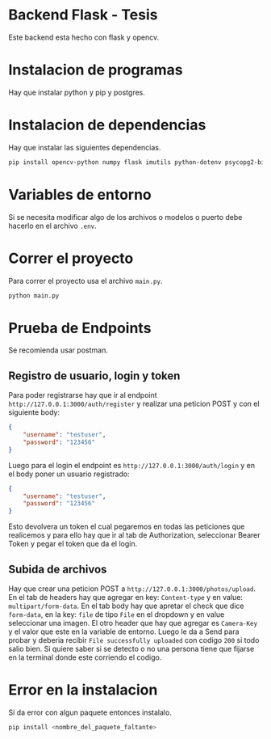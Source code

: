 # Backend Flask - Tesis
Este backend esta hecho con flask y opencv.

# Instalacion de programas
Hay que instalar python y pip y postgres.

# Instalacion de dependencias
Hay que instalar las siguientes dependencias.
```bash
pip install opencv-python numpy flask imutils python-dotenv psycopg2-binary flask-cors PyJWT
```

# Variables de entorno
Si se necesita modificar algo de los archivos o modelos o puerto debe hacerlo en el archivo `.env`.

# Correr el proyecto
Para correr el proyecto usa el archivo `main.py`.
```bash
python main.py
```

# Prueba de Endpoints
Se recomienda usar postman.
## Registro de usuario, login y token
Para poder registrarse hay que ir al endpoint `http://127.0.0.1:3000/auth/register` y realizar una peticion POST y con el siguiente body:
```json
{
    "username": "testuser",
    "password": "123456"
}
```
Luego para el login el endpoint es `http://127.0.0.1:3000/auth/login` y en el body poner un usuario registrado:
```json
{
    "username": "testuser",
    "password": "123456"
}
```
Esto devolvera un token el cual pegaremos en todas las peticiones que realicemos y para ello hay que ir al tab de Authorization, seleccionar Bearer Token y pegar el token que da el login.
## Subida de archivos
Hay que crear una peticion POST a `http://127.0.0.1:3000/photos/upload`.
En el tab de headers hay que agregar en key: `Content-type` y en value: `multipart/form-data`.
En el tab body hay que apretar el check que dice `form-data`, en la key: `file` de tipo `File` en el dropdown y en value seleccionar una imagen.
El otro header que hay que agregar es `Camera-Key` y el valor que este en la variable de entorno.
Luego le da a Send para probar y deberia recibir `File successfully uploaded` con codigo `200` si todo salio bien.
Si quiere saber si se detecto o no una persona tiene que fijarse en la terminal donde este corriendo el codigo.

# Error en la instalacion
Si da error con algun paquete entonces instalalo.
```bash
pip install <nombre_del_paquete_faltante>
```